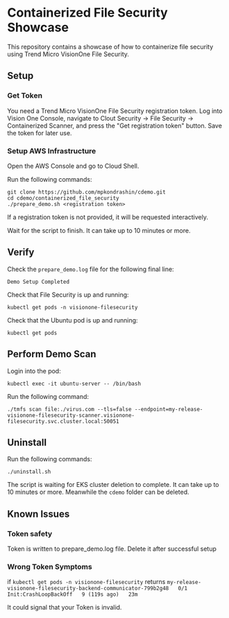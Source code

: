 # Containerized File Security Showcase

This repository contains a showcase of how to containerize file security using Trend Micro VisionOne File Security.

## Setup

### Get Token
You need a Trend Micro VisionOne File Security registration token. Log into Vision One Console, navigate to Clout Security -> File Security -> Containerized Scanner, and press the "Get registration token" button. Save the token for later use.

### Setup AWS Infrastructure

Open the AWS Console and go to Cloud Shell.

Run the following commands:
```shell
git clone https://github.com/mpkondrashin/cdemo.git
cd cdemo/containerized_file_security
./prepare_demo.sh <registration token>
```
If a registration token is not provided, it will be requested interactively.

Wait for the script to finish. It can take up to 10 minutes or more.

## Verify

Check the ```prepare_demo.log``` file for the following final line:

```
Demo Setup Completed
```

Check that File Security is up and running:
```shell
kubectl get pods -n visionone-filesecurity
```

Check that the Ubuntu pod is up and running:

```shell
kubectl get pods
```

## Perform Demo Scan

Login into the pod:
```shell
kubectl exec -it ubuntu-server -- /bin/bash
```

Run the following command:
```shell
./tmfs scan file:./virus.com --tls=false --endpoint=my-release-visionone-filesecurity-scanner.visionone-filesecurity.svc.cluster.local:50051
```

## Uninstall

Run the following commands:
```shell
./uninstall.sh
```

The script is waiting for EKS cluster deletion to complete. It can take up to 10 minutes or more. Meanwhile the ```cdemo``` folder can be deleted.

## Known Issues

### Token safety
Token is written to prepare_demo.log file. Delete it after successful setup

### Wrong Token Symptoms

if ```kubectl get pods -n visionone-filesecurity``` returns ```my-release-visionone-filesecurity-backend-communicator-799b2g48   0/1     Init:CrashLoopBackOff   9 (119s ago)   23m```

It could signal that your Token is invalid.